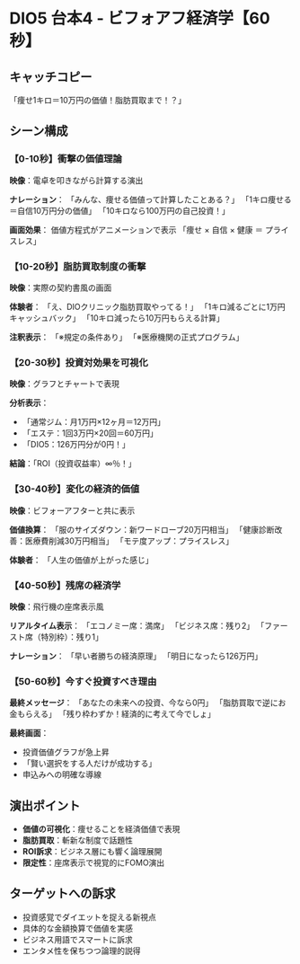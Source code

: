# DIO5 台本4 - ビフォアフ経済学【60秒】

## キャッチコピー
「痩せ1キロ＝10万円の価値！脂肪買取まで！？」

## シーン構成

### 【0-10秒】衝撃の価値理論
**映像**：電卓を叩きながら計算する演出

**ナレーション**：
「みんな、痩せる価値って計算したことある？」
「1キロ痩せる＝自信10万円分の価値」
「10キロなら100万円の自己投資！」

**画面効果**：
価値方程式がアニメーションで表示
「痩せ × 自信 × 健康 ＝ プライスレス」

### 【10-20秒】脂肪買取制度の衝撃
**映像**：実際の契約書風の画面

**体験者**：
「え、DIOクリニック脂肪買取やってる！」
「1キロ減るごとに1万円キャッシュバック」
「10キロ減ったら10万円もらえる計算」

**注釈表示**：
「※規定の条件あり」
「※医療機関の正式プログラム」

### 【20-30秒】投資対効果を可視化
**映像**：グラフとチャートで表現

**分析表示**：
- 「通常ジム：月1万円×12ヶ月＝12万円」
- 「エステ：1回3万円×20回＝60万円」
- 「DIO5：126万円分が0円！」

**結論**：「ROI（投資収益率）∞％！」

### 【30-40秒】変化の経済的価値
**映像**：ビフォーアフターと共に表示

**価値換算**：
「服のサイズダウン：新ワードローブ20万円相当」
「健康診断改善：医療費削減30万円相当」
「モテ度アップ：プライスレス」

**体験者**：
「人生の価値が上がった感じ」

### 【40-50秒】残席の経済学
**映像**：飛行機の座席表示風

**リアルタイム表示**：
「エコノミー席：満席」
「ビジネス席：残り2」
「ファースト席（特別枠）：残り1」

**ナレーション**：
「早い者勝ちの経済原理」
「明日になったら126万円」

### 【50-60秒】今すぐ投資すべき理由
**最終メッセージ**：
「あなたの未来への投資、今なら0円」
「脂肪買取で逆にお金もらえる」
「残り枠わずか！経済的に考えて今でしょ」

**最終画面**：
- 投資価値グラフが急上昇
- 「賢い選択をする人だけが成功する」
- 申込みへの明確な導線

## 演出ポイント
- **価値の可視化**：痩せることを経済価値で表現
- **脂肪買取**：斬新な制度で話題性
- **ROI訴求**：ビジネス層にも響く論理展開
- **限定性**：座席表示で視覚的にFOMO演出

## ターゲットへの訴求
- 投資感覚でダイエットを捉える新視点
- 具体的な金額換算で価値を実感
- ビジネス用語でスマートに訴求
- エンタメ性を保ちつつ論理的説得
